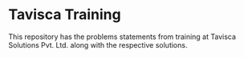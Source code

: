# Tavisca Training
This repository has the problems statements from training at Tavisca Solutions Pvt. Ltd. along with the respective solutions.
